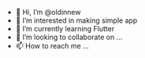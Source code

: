 - 👋 Hi, I’m @oldinnew
- 👀 I’m interested in making simple app
- 🌱 I’m currently learning Flutter
- 💞️ I’m looking to collaborate on ...
- 📫 How to reach me ...

<!---
oldinnew/oldinnew is a ✨ special ✨ repository because its `README.md` (this file) appears on your GitHub profile.
You can click the Preview link to take a look at your changes.
--->
